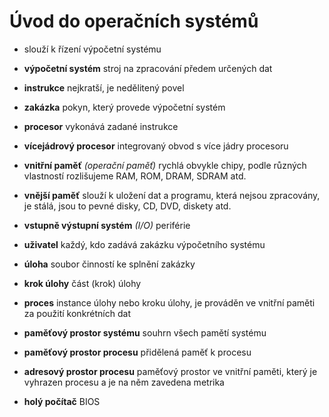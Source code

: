 # Úvod do operačních systémů

- slouží k řízení výpočetní systému
- **výpočetní systém** stroj na zpracování předem určených dat 
- **instrukce** nejkratší, je nedělitený povel
- **zakázka** pokyn, který provede výpočetní systém
- **procesor** vykonává zadané instrukce
- **vícejádrový procesor** integrovaný obvod s více jádry procesoru
- **vnitřní paměť** *(operační paměť)* rychlá obvykle chipy, podle různých vlastností rozlišujeme RAM, ROM, DRAM, SDRAM atd.
- **vnější paměť** slouží k uložení dat a programu, která nejsou zpracovány, je stálá, jsou to pevné disky, CD, DVD, diskety atd.
- **vstupně výstupní systém** *(I/O)* periférie

- **uživatel** každý, kdo zadává zakázku výpočetního systému
- **úloha** soubor činností ke splnění zakázky
- **krok úlohy** část (krok) úlohy
- **proces** instance úlohy nebo kroku úlohy, je prováděn ve vnitřní paměti za použití konkrétních dat
- **paměťový prostor systému** souhrn všech pamětí systému
- **paměťový prostor procesu** přidělená paměť k procesu
- **adresový prostor procesu** paměťový prostor ve vnitřní paměti, který je vyhrazen procesu a je na něm zavedena metrika
- **holý počítač** BIOS